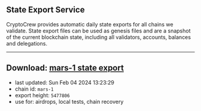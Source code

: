 ## State Export Service
CryptoCrew provides automatic daily state exports for all chains we validate. State export files can be used as genesis files and are a snapshot of the current blockchain state, including all validators, accounts, balances and delegations.

---
**Download: [mars-1 state export](https://dl.ccvalidators.com/SERVICE/mars/mars-1_export_5477806.json)**
---

- last updated: Sun Feb 04 2024 13:23:29
- chain id: `mars-1`
- export height: `5477806`
- use for: airdrops, local tests, chain recovery
